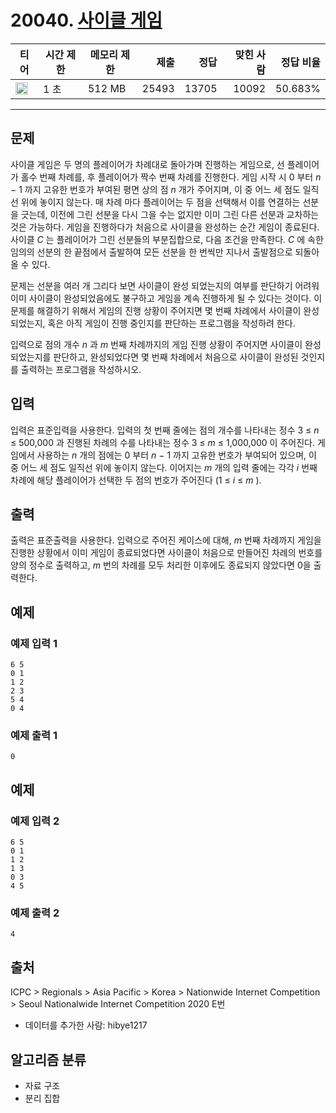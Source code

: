 # 20040. [사이클 게임](https://www.acmicpc.net/problem/20040)

| 티어                                                                  | 시간 제한 | 메모리 제한 |  제출 |  정답 | 맞힌 사람 | 정답 비율 |
| --------------------------------------------------------------------- | --------- | ----------- | ----: | ----: | --------: | --------: |
| <img src="https://static.solved.ac/tier_small/12.svg" width="20px" /> | 1 초      | 512 MB      | 25493 | 13705 |     10092 |   50.683% |

---

## 문제

사이클 게임은 두 명의 플레이어가 차례대로 돌아가며 진행하는 게임으로, 선 플레이어가 홀수 번째 차례를, 후 플레이어가 짝수 번째 차례를 진행한다. 게임 시작 시 0 부터 _n_ − 1 까지 고유한 번호가 부여된 평면 상의 점 _n_ 개가 주어지며, 이 중 어느 세 점도 일직선 위에 놓이지 않는다. 매 차례 마다 플레이어는 두 점을 선택해서 이를 연결하는 선분을 긋는데, 이전에 그린 선분을 다시 그을 수는 없지만 이미 그린 다른 선분과 교차하는 것은 가능하다. 게임을 진행하다가 처음으로 사이클을 완성하는 순간 게임이 종료된다. 사이클 _C_ 는 플레이어가 그린 선분들의 부분집합으로, 다음 조건을 만족한다. _C_ 에 속한 임의의 선분의 한 끝점에서 출발하여 모든 선분을 한 번씩만 지나서 출발점으로 되돌아올 수 있다.

문제는 선분을 여러 개 그리다 보면 사이클이 완성 되었는지의 여부를 판단하기 어려워 이미 사이클이 완성되었음에도 불구하고 게임을 계속 진행하게 될 수 있다는 것이다. 이 문제를 해결하기 위해서 게임의 진행 상황이 주어지면 몇 번째 차례에서 사이클이 완성되었는지, 혹은 아직 게임이 진행 중인지를 판단하는 프로그램을 작성하려 한다.

입력으로 점의 개수 _n_ 과 _m_ 번째 차례까지의 게임 진행 상황이 주어지면 사이클이 완성 되었는지를 판단하고, 완성되었다면 몇 번째 차례에서 처음으로 사이클이 완성된 것인지를 출력하는 프로그램을 작성하시오.

## 입력

입력은 표준입력을 사용한다. 입력의 첫 번째 줄에는 점의 개수를 나타내는 정수 3 ≤ _n_ ≤ 500,000 과 진행된 차례의 수를 나타내는 정수 3 ≤ _m_ ≤ 1,000,000 이 주어진다. 게임에서 사용하는 _n_ 개의 점에는 0 부터 _n_ − 1 까지 고유한 번호가 부여되어 있으며, 이 중 어느 세 점도 일직선 위에 놓이지 않는다. 이어지는 _m_ 개의 입력 줄에는 각각 _i_ 번째 차례에 해당 플레이어가 선택한 두 점의 번호가 주어진다 (1 ≤ _i_ ≤ _m_ ).

## 출력

출력은 표준출력을 사용한다. 입력으로 주어진 케이스에 대해, _m_ 번째 차례까지 게임을 진행한 상황에서 이미 게임이 종료되었다면 사이클이 처음으로 만들어진 차례의 번호를 양의 정수로 출력하고, _m_ 번의 차례를 모두 처리한 이후에도 종료되지 않았다면 0을 출력한다.

## 예제

### 예제 입력 1

```
6 5
0 1
1 2
2 3
5 4
0 4
```

### 예제 출력 1

```
0
```

## 예제

### 예제 입력 2

```
6 5
0 1
1 2
1 3
0 3
4 5
```

### 예제 출력 2

```
4
```

## 출처

ICPC
\>
Regionals
\>
Asia Pacific
\>
Korea
\>
Nationwide Internet Competition
\>
Seoul Nationalwide Internet Competition 2020
E번

- 데이터를 추가한 사람: hibye1217

## 알고리즘 분류

- 자료 구조
- 분리 집합
